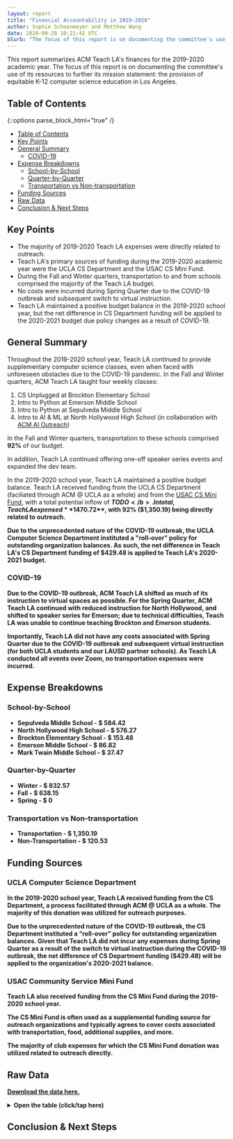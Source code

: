 ```yaml
---
layout: report
title: "Financial Accountability in 2019-2020"
author: Sophie Schoenmeyer and Matthew Wang
date: 2020-09-28 10:21:42 UTC
blurb: "The focus of this report is on documenting the committee's use of its resources to further its mission statement: the provision of equitable K-12 computer science education in Los Angeles."
---
```


This report summarizes ACM Teach LA's finances for the 2019-2020 academic year. The focus of this report is on documenting the committee's use of its resources to further its mission statement: the provision of equitable K-12 computer science education in Los Angeles.

## Table of Contents

{::options parse_block_html="true" /}

<div class="text-15x">

* [Table of Contents](#table-of-contents)
* [Key Points](#key-points)
* [General Summary](#general-summary)
    * [COVID-19](#covid-19)
* [Expense Breakdowns](#expense-breakdowns)
    * [School-by-School](#school-by-school)
    * [Quarter-by-Quarter](#quarter-by-quarter)
    * [Transportation vs Non-transportation](#transportation-vs-non-transportation)
* [Funding Sources](#funding-sources)
* [Raw Data](#raw-data)
* [Conclusion &amp; Next Steps](#conclusion--next-steps)

</div>

## Key Points

<ul class="text-1x">
    <li>The majority of 2019-2020 Teach LA expenses were directly related to outreach.</li>
    <li>Teach LA's primary sources of funding during the 2019-2020 academic year were the UCLA CS Department and the USAC CS Mini Fund.</li>
    <li>During the Fall and Winter quarters, transportation to and from schools comprised the majority of the Teach LA budget.</li>
    <li>No costs were incurred during Spring Quarter due to the COVID-19 outbreak and subsequent switch to virtual instruction.</li>
    <li>Teach LA maintained a positive budget balance in the 2019-2020 school year, but the net difference in CS Department funding will be applied to the 2020-2021 budget due policy changes as a result of COVID-19.</li>
</ul>

## General Summary

Throughout the 2019-2020 school year, Teach LA continued to provide supplementary computer science classes, even when faced with unforeseen obstacles due to the COVID-19 pandemic. In the Fall and Winter quarters, ACM Teach LA taught four weekly classes:

<ol class="text-1x">
    <li>CS Unplugged at Brockton Elementary School</li>
    <li>Intro to Python at Emerson Middle School</li>
    <li>Intro to Python at Sepulveda Middle School</li>
    <li>Intro to AI & ML at North Hollywood High School (in collaboration with <a href="https://uclaacmai.github.io/outreach/">ACM AI Outreach</a>)</li>
</ol>

In the Fall and Winter quarters, transportation to these schools comprised **92%** of our budget.

In addition, Teach LA continued offering one-off speaker series events and expanded the dev team.

In the 2019-2020 school year, Teach LA maintained a positive budget balance. Teach LA received funding from the UCLA CS Department (faciliated through ACM @ UCLA as a whole) and from the [USAC CS Mini Fund](https://usac.ucla.edu/funding/docs/CS%20Mini%20Funding%20Cheat%20Sheet.pdf), with a total potential inflow of <b>$TODO</b>. In total, Teach LA expensed **$1470.72**, with **92%** ($1,350.19) being directly related to outreach.

Due to the unprecedented nature of the COVID-19 outbreak, the UCLA Computer Science Department instituted a "roll-over" policy for outstanding organization balances. As such, the net difference in Teach LA's CS Department funding of **$429.48** is applied to Teach LA's 2020-2021 budget.

### COVID-19

Due to the COVID-19 outbreak, ACM Teach LA shifted as much of its instruction to virtual spaces as possible. For the Spring Quarter, ACM Teach LA continued with reduced instruction for North Hollywood, and shifted to speaker series for Emerson; due to technical difficulties, Teach LA was unable to continue teaching Brockton and Emerson students.

Importantly, Teach LA did not have any costs associated with Spring Quarter due to the COVID-19 outbreak and subsequent virtual instruction (for both UCLA students and our LAUSD partner schools). As Teach LA conducted all events over Zoom, no transportation expenses were incurred.

## Expense Breakdowns

### School-by-School

<div id="school-by-school-pie-chart"></div>
<ul class="text-1x">
    <li>Sepulveda Middle School - $ 584.42</li>
    <li>North Hollywood High School - $ 576.27</li>
    <li>Brockton Elementary School - $ 153.48</li>
    <li>Emerson Middle School - $ 86.82</li>
    <li>Mark Twain Middle School - $ 37.47</li>
</ul>

### Quarter-by-Quarter

<div id="quarter-by-quarter-pie-chart"></div>
<ul class="text-1x">
    <li>Winter - $ 832.57</li>
    <li>Fall - $ 638.15</li>
    <li>Spring - $ 0</li>
</ul>

### Transportation vs Non-transportation

<div id="transportation-pie-chart"></div>
<ul class="text-1x">
    <li>Transportation - $ 1,350.19</li>
    <li>Non-Transportation - $ 120.53</li>
</ul>

## Funding Sources

### UCLA Computer Science Department

In the 2019-2020 school year, Teach LA received funding from the CS Department, a process facilitated through ACM @ UCLA as a whole. The majority of this donation was utilized for outreach purposes.

Due to the unprecedented nature of the COVID-19 outbreak, the CS Department instituted a “roll-over” policy for outstanding organization balances. Given that Teach LA did not incur any expenses during Spring Quarter as a result of the switch to virtual instruction during the COVID-19 outbreak, the net difference of CS Department funding (**$429.48**) will be applied to the organization's 2020-2021 balance.

### USAC Community Service Mini Fund

Teach LA also received funding from the CS Mini Fund during the 2019-2020 school year.

The CS Mini Fund is often used as a supplemental funding source for outreach organizations and typically agrees to cover costs associated with transportation, food, additional supplies, and more.

The majority of club expenses for which the CS Mini Fund donation was utilized related to outreach directly.

## Raw Data

[Download the data here.]({{site.baseurl}}/accountability/budget-19-20.json)

<details markdown="0">
    <summary>Open the table (click/tap here)</summary>
    <table class="budget-table">
        <tr>
            <th>
                Date
            </th>
            <th>
                Event
            </th>
            <th>
                Type
            </th>
            <th>
                Qty.
            </th>
            <th>
                Item
            </th>
            <th>
                Unit Cost
            </th>
            <th>
                Total Cost
            </th>
            <th>
                Funding Source
            </th>
            <th>
                Special Notes
            </th>
        </tr>
        {% for row in site.data.budget-19-20 %}
        <tr>
            <td>
                {{row.Date}}
            </td>
            <td>
                {{row.Event}}
            </td>
            <td>
                {{row.Type}}
            </td>
            <td>
                {{row.Item}}
            </td>
            <td>
                {{row.Qty}}
            </td>
            <td>
                {{row.Unit}}
            </td>
            <td>
                {{row.Total}}
            </td>
            <td>
                {{row.Source}}
            </td>
            <td>
                {{row.Notes}}
            </td>
        </tr>
        {% endfor %}
    </table>
</details>

## Conclusion & Next Steps

<script src="https://cdn.plot.ly/plotly-latest.min.js"></script>
<script>
    fetch('{{site.baseurl}}/accountability/budget-19-20.json')
    .then(response => response.json())
    .then(data => {
        let sepulveda = 0;
        let emerson = 0;
        let brockton = 0;
        let north_hollywood = 0;
        let mark_twain = 0;
        let fall = 0;
        let winter = 0;
        let spring = 0;
        let transportation = 0;
        let non_transportation = 0;

        for (let i=0; i<data.length; i++) {
            let total = Number(data[i]["Total"].replace("$",""));

            let event = data[i]["Event"];
            if (event === "Sepulveda Middle School") {
                sepulveda+=total;
            }
            else if (event === "Emerson Middle School") {
                emerson+=total;
            }
            else if (event === "Brockton Elementary School") {
                brockton+=total;
            }
            else if (event === "North Hollywood High School") {
                north_hollywood+=total;
            }
            else if (event === "Mark Twain Middle School") {
                mark_twain+=total;
            }

            let date = data[i]["Date"];
            if (date.substring(0, 2) === "10" || date.substring(0, 2) === "11" || date.substring(0, 2) === "12") {
                fall+=total;
            }
            else if (date.substring(0, 2) === "1/" || date.substring(0, 2) === "2/" || date.substring(0, 2) === "3/") {
                winter+=total;
            }
            else if (date.substring(0, 2) === "4/" || date.substring(0, 2) === "5/" || date.substring(0, 2) === "6/") {
                spring+=total;
            }

            let type = data[i]["Type"];
            if (type === "Transportation") {
                transportation+=total;
            }
            else {
                non_transportation+=total;
            }
        }

        let data_schools = [{
            values: [sepulveda, emerson, brockton, north_hollywood, mark_twain],
            labels: [
                'Sepulveda Middle School',
                'Emerson Middle School',
                'Brockton Elementary School',
                'North Hollywood High School',
                'Mark Twain Middle School'
            ],
            type: 'pie'
        }];

        let data_quarters = [{
            values: [fall, winter, spring],
            labels: ['Fall Quarter', 'Winter Quarter', 'Spring Quarter'],
            type: 'pie'
        }];

        let data_transportation = [{
            values: [transportation, non_transportation],
            labels: ['Transportation', 'Non-Transportation'],
            type: 'pie'
        }];

        // the -60 exists for gutter spacing
        let responsiveWidth = Math.min(window.innerWidth - 60, 500)

        let layout = {
            height: responsiveWidth * 4/5,
            width: responsiveWidth,
        };

        Plotly.newPlot('school-by-school-pie-chart', data_schools, layout);
        Plotly.newPlot('quarter-by-quarter-pie-chart', data_quarters, layout);
        Plotly.newPlot('transportation-pie-chart', data_transportation, layout);
    });
</script>
